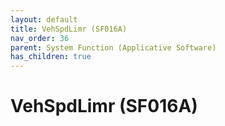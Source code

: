 ```yaml
---
layout: default
title: VehSpdLimr (SF016A)
nav_order: 36
parent: System Function (Applicative Software)
has_children: true
---
```

# VehSpdLimr (SF016A)
